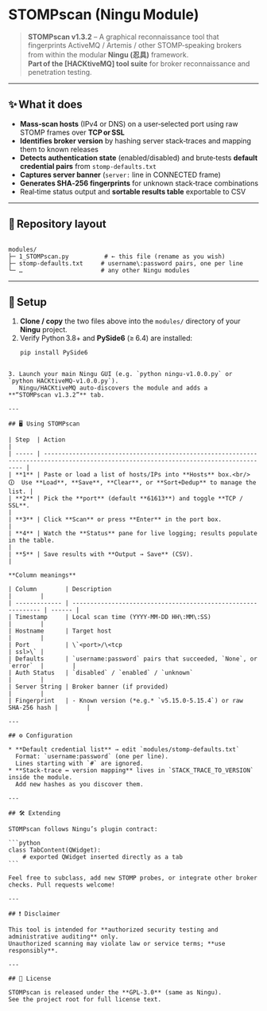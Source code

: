 # STOMPscan (Ningu Module) 

> **STOMPscan v1.3.2** – A graphical reconnaissance tool that fingerprints ActiveMQ / Artemis / other STOMP‑speaking brokers from within the modular **Ningu (忍具)** framework.  
> **Part of the [HACKtiveMQ] tool suite** for broker reconnaissance and penetration testing.

---

## ✨ What it does
* **Mass‑scan hosts** (IPv4 or DNS) on a user‑selected port using raw STOMP frames over **TCP or SSL**  
* **Identifies broker version** by hashing server stack‑traces and mapping them to known releases  
* **Detects authentication state** (enabled/disabled) and brute‑tests **default credential pairs** from `stomp-defaults.txt`  
* **Captures server banner** (`server:` line in CONNECTED frame)  
* **Generates SHA‑256 fingerprints** for unknown stack‑trace combinations  
* Real‑time status output and **sortable results table** exportable to CSV

---

## 📂 Repository layout
```

modules/
├─ 1_STOMPscan.py          # ← this file (rename as you wish)
├─ stomp-defaults.txt     # username\:password pairs, one per line
└─ …                      # any other Ningu modules

````

---

## 🚀 Setup

1. **Clone / copy** the two files above into the `modules/` directory of your **Ningu** project.  
2. Verify Python 3.8+ and **PySide6** (≥ 6.4) are installed:
   ```bash
   pip install PySide6
````

3. Launch your main Ningu GUI (e.g. `python ningu-v1.0.0.py` or `python HACKtiveMQ-v1.0.0.py`).
   Ningu/HACKtiveMQ auto‑discovers the module and adds a **“STOMPscan v1.3.2”** tab.

---

## 🖥️ Using STOMPscan

| Step  | Action                                                                                                                                 |
| ----- | -------------------------------------------------------------------------------------------------------------------------------------- |
| **1** | Paste or load a list of hosts/IPs into **Hosts** box.<br/>🛈  Use **Load**, **Save**, **Clear**, or **Sort+Dedup** to manage the list. |
| **2** | Pick the **port** (default **61613**) and toggle **TCP / SSL**.                                                                        |
| **3** | Click **Scan** or press **Enter** in the port box.                                                                                     |
| **4** | Watch the **Status** pane for live logging; results populate in the table.                                                             |
| **5** | Save results with **Output → Save** (CSV).                                                                                             |

**Column meanings**

| Column        | Description                                                   |        |
| ------------- | ------------------------------------------------------------- | ------ |
| Timestamp     | Local scan time (YYYY‑MM‑DD HH\:MM\:SS)                       |        |
| Hostname      | Target host                                                   |        |
| Port          | \`<port>/\<tcp                                                | ssl>\` |
| Defaults      | `username:password` pairs that succeeded, `None`, or `error`  |        |
| Auth Status   | `disabled` / `enabled` / `unknown`                            |        |
| Server String | Broker banner (if provided)                                   |        |
| Fingerprint   | ‑ Known version (*e.g.* `v5.15.0-5.15.4`) or raw SHA‑256 hash |        |

---

## ⚙️ Configuration

* **Default credential list** → edit `modules/stomp-defaults.txt`
  Format: `username:password` (one per line).
  Lines starting with `#` are ignored.
* **Stack‑trace ↔ version mapping** lives in `STACK_TRACE_TO_VERSION` inside the module.
  Add new hashes as you discover them.

---

## 🛠️ Extending

STOMPscan follows Ningu’s plugin contract:

```python
class TabContent(QWidget):
    # exported QWidget inserted directly as a tab
```

Feel free to subclass, add new STOMP probes, or integrate other broker checks. Pull requests welcome!

---

## ❗ Disclaimer

This tool is intended for **authorized security testing and administrative auditing** only.
Unauthorized scanning may violate law or service terms; **use responsibly**.

---

## 📜 License

STOMPscan is released under the **GPL‑3.0** (same as Ningu).
See the project root for full license text.
